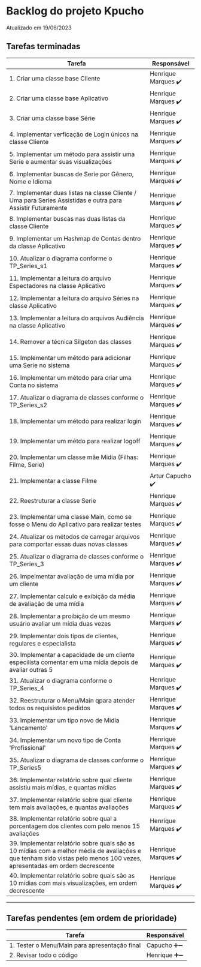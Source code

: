 # Backlog do projeto Kpucho
Atualizado em 19/06/2023

## Tarefas terminadas

| Tarefa      | Responsável |
| ----------- | ----------- |
| 1. Criar uma classe base Cliente      | Henrique Marques ✔️     |
| 2. Criar uma classe base Aplicativo   | Henrique Marques ✔️       |
| 3. Criar uma classe base Série   | Henrique Marques ✔️       |
| 4. Implementar verficação de Login únicos na classe Cliente   | Henrique Marques ✔️       |
| 5. Implementar um método para assistir uma Serie e aumentar suas visualizações    | Henrique Marques ✔️       |
| 6. Implementar buscas de Serie por Gênero, Nome e Idioma    | Henrique Marques ✔️       |
| 7. Implementar duas listas na classe Cliente / Uma para Series Assistidas e outra para Assistir Futuramente   | Henrique Marques  ✔️      |
| 8. Implementar buscas nas duas listas da classe Cliente   | Henrique Marques  ✔️      |
| 9. Implementar um Hashmap de Contas dentro da classe Aplicativo   | Henrique Marques  ✔️      |
| 10. Atualizar o diagrama conforme o TP_Series_s1    | Henrique Marques  ✔️      |
| 11. Implementar a leitura do arquivo Espectadores na classe Aplicativo   | Henrique Marques  ✔️      |
| 12.  Implementar a leitura do arquivo Séries na classe Aplicativo  | Henrique Marques  ✔️      |
| 13.  Implementar a leitura do arquivos Audiência na classe Aplicativo   | Henrique Marques  ✔️      |
| 14. Remover a técnica Silgeton das classes   | Henrique Marques  ✔️      |
| 15. Implementar um método para adicionar uma Serie no sistema   | Henrique Marques  ✔️      |
| 16. Implementar um método para criar uma Conta no sistema  | Henrique Marques  ✔️      |
| 17. Atualizar o diagrama de classes conforme o TP_Series_s2  | Henrique Marques  ✔️      |
| 18. Implementar um método para realizar login   | Henrique Marques  ✔️      |
| 19. Implementar um métdo para realizar logoff   | Henrique Marques  ✔️      |
| 20. Implementar um classe mãe Midia (Filhas: Filme, Serie)  | Henrique Marques  ✔️      |
| 21. Implementar a classe Filme  | Artur Capucho  ✔️      |
| 22. Reestruturar a classe Serie  | Henrique Marques  ✔️      |
| 23. Implementar uma classe Main, como se fosse o Menu do Aplicativo para realizar testes   | Henrique Marques  ✔️      |
| 24. Atualizar os métodos de carregar arquivos para comportar essas duas novas classes  | Henrique Marques  ✔️      |
| 25.  Atualizar o diagrama de classes conforme o TP_Series_3   | Henrique Marques  ✔️      |
| 26.  Impelmentar avaliação de uma mídia por um cliente   | Henrique Marques  ✔️      |
| 27.  Implementar calculo e exibição da média de avaliação de uma mídia| Henrique Marques  ✔️      |
| 28.  Implementar a proibição de um mesmo usuário avaliar um mídia duas vezes  | Henrique Marques  ✔️      |
| 29.  Implementar dois tipos de clientes, regulares e especialista   | Henrique Marques  ✔️      |
| 30.  Implementar a capacidade de um cliente especilista comentar em uma mídia depois de avaliar outras 5   | Henrique Marques  ✔️      |
| 31.  Atualizar o diagrama conforme o TP_Series_4  | Henrique Marques  ✔️      |
| 32. Reestruturar o Menu/Main qpara atender todos os requisistos pedidos   | Henrique Marques  ✔️      |
| 33.  Implementar um tipo novo de Midia 'Lancamento'   | Henrique Marques  ✔️      |
| 34.  Implementar um novo tipo de Conta 'Profissional'   | Henrique Marques  ✔️      |
| 35.  Atualizar o diagrama de classes conforme o TP_Series5   | Henrique Marques  ✔️      |
| 36. Implementar relatório sobre qual cliente assistiu mais mídias, e quantas mídias   | Henrique Marques  ✔️      |
| 37. Implementar relatório sobre qual cliente tem mais avaliações, e quantas avaliações   | Henrique Marques  ✔️      |
| 38. Implementar relatório sobre qual a porcentagem dos clientes com pelo menos 15 avaliações   | Henrique Marques  ✔️      |
| 39. Implementar relatório sobre quais são as 10 mídias com a melhor média de avaliações e que tenham sido vistas pelo menos 100 vezes, apresentadas em ordem decrescente   | Henrique Marques  ✔️   |
| 40. Implementar relatório sobre quais são as 10 mídias com mais visualizações, em ordem decrescente   | Henrique Marques  ✔️      |
----

## Tarefas pendentes (em ordem de prioridade)

| Tarefa      | Responsável |
| ----------- | ----------- |
| 1. Tester o Menu/Main para apresentação final   | Capucho ➕➖     |
| 2. Revisar todo o código   | Henrique ➕➖     |

